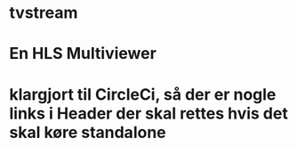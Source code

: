# tvstream
# En HLS Multiviewer
# klargjort til CircleCi, så der er nogle links i Header der skal rettes hvis det skal køre standalone
